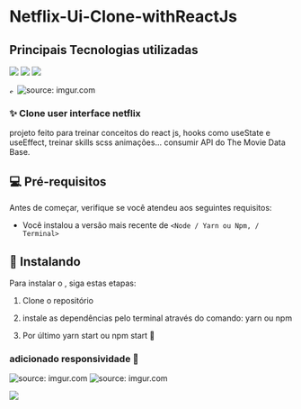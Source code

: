 # Netflix-Ui-Clone-withReactJs



## Principais Tecnologias utilizadas


<img src="https://img.shields.io/badge/React-20232A?style=for-the-badge&logo=react&logoColor=61DAFB"> <img src="https://img.shields.io/badge/javascript-%23323330.svg?style=for-the-badge&logo=javascript&logoColor=%23F7DF1E"> <img src="https://img.shields.io/badge/Sass-CC6699?style=for-the-badge&logo=sass&logoColor=white">


<img src="https://i.imgur.com/9NZU4cm.png" title="source: imgur.com" style="width: 10px"/>
<img src="https://i.imgur.com/vA6NMFL.png" title="source: imgur.com" />




### ✨ Clone user interface netflix

projeto feito para treinar conceitos do react js, hooks como useState e useEffect, treinar skills scss animações...
consumir API do The Movie Data Base.


## 💻 Pré-requisitos

Antes de começar, verifique se você atendeu aos seguintes requisitos:
* Você instalou a versão mais recente de `<Node / Yarn ou Npm, / Terminal>`

## 🚀 Instalando <Netflix-Ui-Clone-withReactJs>

Para instalar o <Netflix-Ui-Clone-withReactJs>, siga estas etapas:

1. Clone o repositório
  
2. instale as dependências pelo terminal através do comando: yarn ou npm 
  
3. Por último yarn start ou npm start 💖
  
 
  ### adicionado responsividade 📱
    
 <img src="https://i.imgur.com/x9EprUm.png" title="source: imgur.com" />
  <img src="https://i.imgur.com/5Rxi9I0.png" title="source: imgur.com" />


  
  <a href="https://www.linkedin.com/in/rodrigo-avel%C3%B5es-de-paulo-a4a560208/"><img src="https://img.shields.io/badge/linkedin-%230077B5.svg?style=for-the-badge&logo=linkedin&logoColor=white"> <a/>
    
    

   
  
  
